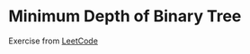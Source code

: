 # Minimum Depth of Binary Tree
Exercise from [LeetCode](https://leetcode.com/problems/minimum-depth-of-binary-tree/)